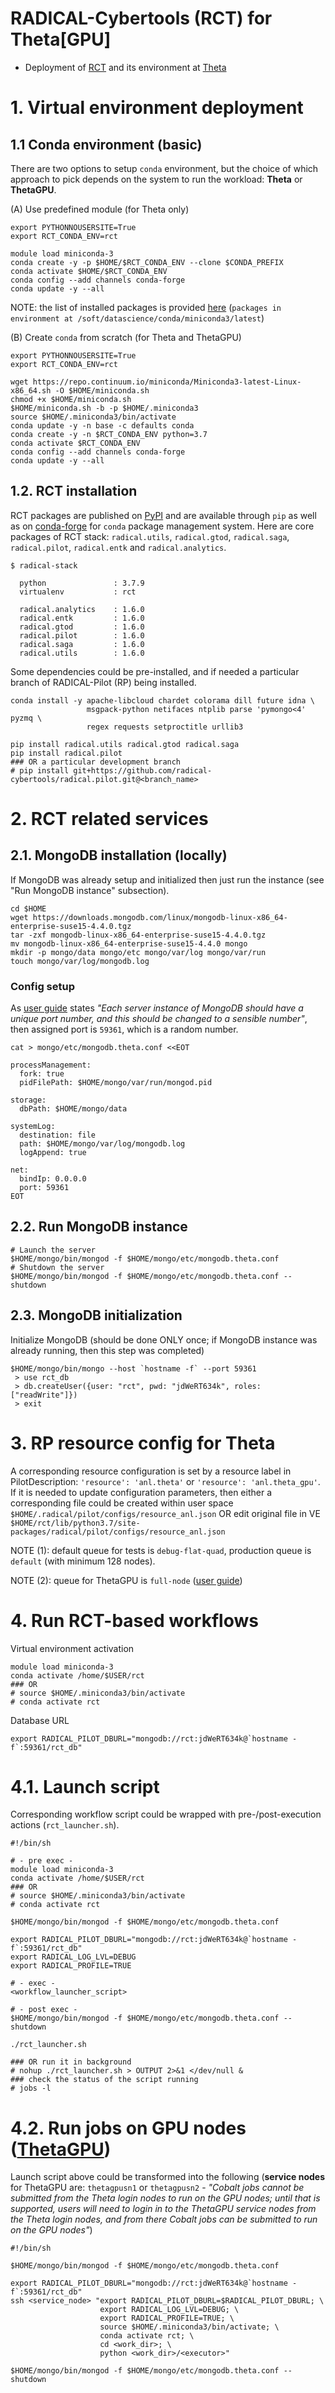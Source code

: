 RADICAL-Cybertools (RCT) for Theta[GPU]
===
- Deployment of [RCT](https://github.com/radical-cybertools) and its 
environment at [Theta](https://www.alcf.anl.gov/support-center/theta)

# 1. Virtual environment deployment

## 1.1 Conda environment (basic)
There are two options to setup `conda` environment, but the choice of which 
approach to pick depends on the system to run the workload: **Theta** or 
**ThetaGPU**.

(A) Use predefined module (for Theta only)
```shell
export PYTHONNOUSERSITE=True
export RCT_CONDA_ENV=rct

module load miniconda-3
conda create -y -p $HOME/$RCT_CONDA_ENV --clone $CONDA_PREFIX
conda activate $HOME/$RCT_CONDA_ENV
conda config --add channels conda-forge
conda update -y --all
```
NOTE: the list of installed packages is provided 
[here](https://www.alcf.anl.gov/support-center/theta/conda-theta) 
(`packages in environment at /soft/datascience/conda/miniconda3/latest`)

(B) Create `conda` from scratch (for Theta and ThetaGPU)
```shell
export PYTHONNOUSERSITE=True
export RCT_CONDA_ENV=rct

wget https://repo.continuum.io/miniconda/Miniconda3-latest-Linux-x86_64.sh -O $HOME/miniconda.sh
chmod +x $HOME/miniconda.sh
$HOME/miniconda.sh -b -p $HOME/.miniconda3
source $HOME/.miniconda3/bin/activate
conda update -y -n base -c defaults conda
conda create -y -n $RCT_CONDA_ENV python=3.7
conda activate $RCT_CONDA_ENV
conda config --add channels conda-forge
conda update -y --all
```

## 1.2. RCT installation
RCT packages are published on [PyPI](https://pypi.org) and are available 
through `pip` as well as on [conda-forge](https://anaconda.org/conda-forge) 
for `conda` package management system. Here are core packages of RCT stack: 
`radical.utils`, `radical.gtod`, `radical.saga`, `radical.pilot`, 
`radical.entk` and `radical.analytics`.
```shell
$ radical-stack

  python               : 3.7.9
  virtualenv           : rct

  radical.analytics    : 1.6.0
  radical.entk         : 1.6.0
  radical.gtod         : 1.6.0
  radical.pilot        : 1.6.0
  radical.saga         : 1.6.0
  radical.utils        : 1.6.0
```
Some dependencies could be pre-installed, and if needed a particular branch 
of RADICAL-Pilot (RP) being installed.
```shell
conda install -y apache-libcloud chardet colorama dill future idna \
                 msgpack-python netifaces ntplib parse 'pymongo<4' pyzmq \
                 regex requests setproctitle urllib3

pip install radical.utils radical.gtod radical.saga
pip install radical.pilot
### OR a particular development branch
# pip install git+https://github.com/radical-cybertools/radical.pilot.git@<branch_name>
```

# 2. RCT related services

## 2.1. MongoDB installation (locally)
If MongoDB was already setup and initialized then just run the instance 
(see "Run MongoDB instance" subsection).
```shell
cd $HOME
wget https://downloads.mongodb.com/linux/mongodb-linux-x86_64-enterprise-suse15-4.4.0.tgz
tar -zxf mongodb-linux-x86_64-enterprise-suse15-4.4.0.tgz
mv mongodb-linux-x86_64-enterprise-suse15-4.4.0 mongo
mkdir -p mongo/data mongo/etc mongo/var/log mongo/var/run
touch mongo/var/log/mongodb.log
```

### Config setup
As [user guide](https://www.alcf.anl.gov/support-center/theta/mongodb) states 
_"Each server instance of MongoDB should have a unique port number, and this 
should be changed to a sensible number"_, then assigned port is
`59361`, which is a random number.
```shell
cat > mongo/etc/mongodb.theta.conf <<EOT

processManagement:
  fork: true
  pidFilePath: $HOME/mongo/var/run/mongod.pid

storage:
  dbPath: $HOME/mongo/data

systemLog:
  destination: file
  path: $HOME/mongo/var/log/mongodb.log
  logAppend: true

net:
  bindIp: 0.0.0.0
  port: 59361
EOT
```

## 2.2. Run MongoDB instance
```shell
# Launch the server
$HOME/mongo/bin/mongod -f $HOME/mongo/etc/mongodb.theta.conf
# Shutdown the server
$HOME/mongo/bin/mongod -f $HOME/mongo/etc/mongodb.theta.conf --shutdown  
```

## 2.3. MongoDB initialization
Initialize MongoDB (should be done ONLY once; if MongoDB instance was already 
running, then this step was completed)
```shell
$HOME/mongo/bin/mongo --host `hostname -f` --port 59361
 > use rct_db
 > db.createUser({user: "rct", pwd: "jdWeRT634k", roles: ["readWrite"]})
 > exit
```

# 3. RP resource config for Theta
A corresponding resource configuration is set by a resource label in 
PilotDescription: `'resource': 'anl.theta'` or `'resource': 'anl.theta_gpu'`.
If it is needed to update configuration parameters, then either a corresponding 
file could be created within user space
`$HOME/.radical/pilot/configs/resource_anl.json` OR edit original file in VE
`$HOME/rct/lib/python3.7/site-packages/radical/pilot/configs/resource_anl.json`

NOTE (1): default queue for tests is `debug-flat-quad`, production queue is 
`default` (with minimum 128 nodes).

NOTE (2): queue for ThetaGPU is `full-node` 
([user guide](https://www.alcf.anl.gov/support-center/theta/gpu-node-queue-and-policy))

# 4. Run RCT-based workflows
Virtual environment activation
```shell
module load miniconda-3
conda activate /home/$USER/rct
### OR
# source $HOME/.miniconda3/bin/activate
# conda activate rct
```

Database URL
```shell
export RADICAL_PILOT_DBURL="mongodb://rct:jdWeRT634k@`hostname -f`:59361/rct_db"
```

# 4.1. Launch script
Corresponding workflow script could be wrapped with pre-/post-execution actions
(`rct_launcher.sh`).
```shell
#!/bin/sh

# - pre exec -
module load miniconda-3
conda activate /home/$USER/rct
### OR
# source $HOME/.miniconda3/bin/activate
# conda activate rct

$HOME/mongo/bin/mongod -f $HOME/mongo/etc/mongodb.theta.conf

export RADICAL_PILOT_DBURL="mongodb://rct:jdWeRT634k@`hostname -f`:59361/rct_db"
export RADICAL_LOG_LVL=DEBUG
export RADICAL_PROFILE=TRUE

# - exec -
<workflow_launcher_script>

# - post exec -
$HOME/mongo/bin/mongod -f $HOME/mongo/etc/mongodb.theta.conf --shutdown
```

```shell
./rct_launcher.sh

### OR run it in background
# nohup ./rct_launcher.sh > OUTPUT 2>&1 </dev/null &
### check the status of the script running
# jobs -l
```

# 4.2. Run jobs on GPU nodes ([ThetaGPU](https://www.alcf.anl.gov/support-center/theta/theta-thetagpu-overview))
Launch script above could be transformed into the following (**service nodes** 
for ThetaGPU are: `thetagpusn1` or `thetagpusn2` - _"Cobalt jobs cannot be 
submitted from the Theta login nodes to run on the GPU nodes; until that is 
supported, users will need to login in to the ThetaGPU service nodes from the 
Theta login nodes, and from there Cobalt jobs can be submitted to run on the 
GPU nodes"_)
```shell
#!/bin/sh

$HOME/mongo/bin/mongod -f $HOME/mongo/etc/mongodb.theta.conf

export RADICAL_PILOT_DBURL="mongodb://rct:jdWeRT634k@`hostname -f`:59361/rct_db"
ssh <service_node> "export RADICAL_PILOT_DBURL=$RADICAL_PILOT_DBURL; \
                    export RADICAL_LOG_LVL=DEBUG; \
                    export RADICAL_PROFILE=TRUE; \
                    source $HOME/.miniconda3/bin/activate; \
                    conda activate rct; \
                    cd <work_dir>; \
                    python <work_dir>/<executor>"

$HOME/mongo/bin/mongod -f $HOME/mongo/etc/mongodb.theta.conf --shutdown
```
